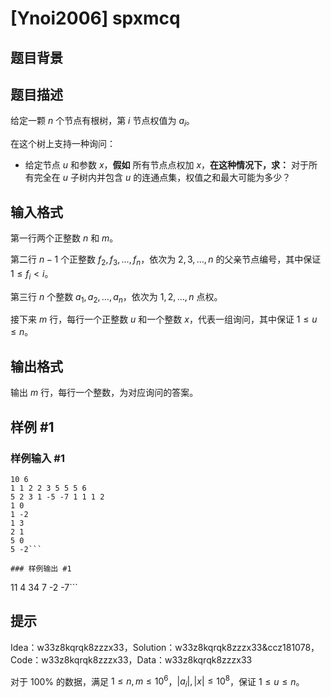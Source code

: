 # [Ynoi2006] spxmcq

## 题目背景



## 题目描述

给定一颗 $n$ 个节点有根树，第 $i$ 节点权值为 $a_i$。

在这个树上支持一种询问：

 - 给定节点 $u$ 和参数 $x$，**假如** 所有节点点权加 $x$，**在这种情况下，求：** 对于所有完全在 $u$ 子树内并包含 $u$ 的连通点集，权值之和最大可能为多少？

## 输入格式

第一行两个正整数 $n$ 和 $m$。

第二行 $n-1$ 个正整数 $f_2,f_3,\dots,f_n$，依次为 $2,3,\dots,n$ 的父亲节点编号，其中保证 $1\le f_i<i$。

第三行 $n$ 个整数 $a_1,a_2,\dots,a_n$，依次为 $1,2,\dots,n$ 点权。

接下来 $m$ 行，每行一个正整数 $u$ 和一个整数 $x$，代表一组询问，其中保证 $1\le u\le n$。

## 输出格式

输出 $m$ 行，每行一个整数，为对应询问的答案。

## 样例 #1

### 样例输入 #1
```
10 6
1 1 2 2 3 5 5 5 6
5 2 3 1 -5 -7 1 1 1 2
1 0
1 -2
1 3
2 1
5 0
5 -2```

### 样例输出 #1

```
11
4
34
7
-2
-7```

## 提示

Idea：w33z8kqrqk8zzzx33，Solution：w33z8kqrqk8zzzx33&ccz181078，Code：w33z8kqrqk8zzzx33，Data：w33z8kqrqk8zzzx33

对于 $100\%$ 的数据，满足 $1\le n,m\le 10^6$，$|a_i|,|x|\le 10^8$，保证 $1\le u\le n$。
